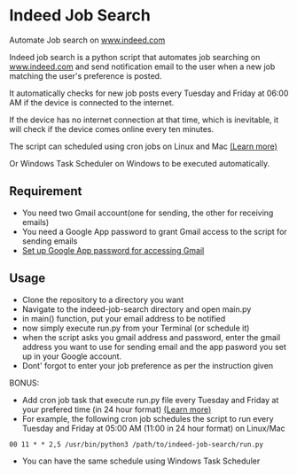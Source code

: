 # Indeed Job Search
Automate Job search on www.indeed.com

Indeed job search is a python script that automates job searching on
www.indeed.com and send notification email to the user when a new job 
matching the user's preference is posted.

It automatically checks for new job posts every Tuesday and Friday at 
06:00 AM if the device is connected to the internet.

If the device has no internet connection at that time, which is inevitable, 
it will check if the device comes online every ten minutes.

The script can scheduled using cron jobs on Linux and Mac 
<a href="https://www.youtube.com/watch?v=QZJ1drMQz1A"> (Learn more) </a>


Or Windows Task Scheduler on Windows to be executed automatically.


## Requirement
- You need two Gmail account(one for sending, the other for receiving emails)
- You need a Google App password to grant Gmail access to the script for sending emails
- <a href="https://myaccount.google.com/apppasswords"> Set up Google App password for accessing Gmail</a>

## Usage
- Clone the repository to a directory you want
- Navigate to the indeed-job-search directory and open main.py
- in main() function, put your email address to be notified
- now simply execute run.py from your Terminal (or schedule it)
- when the script asks you gmail address and password, enter the gmail address you want to use for sending
  email and the app pasword you set up in your Google account.
- Dont' forgot to enter your job preference as per the instruction given

BONUS:
- Add cron job task that execute run.py file every Tuesday and Friday
  at your prefered time (in 24 hour format) <a href="https://crontab.guru/">(Learn more)</a>
- For example, the following cron job schedules the script to run every Tuesday and Friday at 05:00 AM (11:00 in 24 hour format) on Linux/Mac
```
00 11 * * 2,5 /usr/bin/python3 /path/to/indeed-job-search/run.py
```
- You can have the same schedule using Windows Task Scheduler